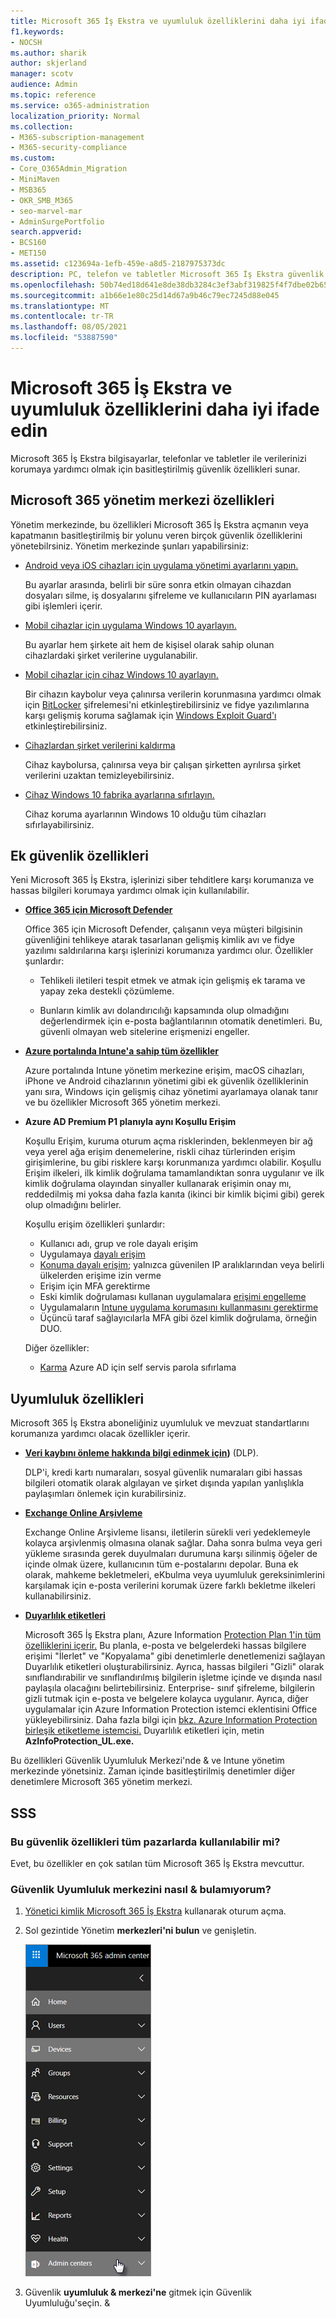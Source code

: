 ```yaml
---
title: Microsoft 365 İş Ekstra ve uyumluluk özelliklerini daha iyi ifade edin
f1.keywords:
- NOCSH
ms.author: sharik
author: skjerland
manager: scotv
audience: Admin
ms.topic: reference
ms.service: o365-administration
localization_priority: Normal
ms.collection:
- M365-subscription-management
- M365-security-compliance
ms.custom:
- Core_O365Admin_Migration
- MiniMaven
- MSB365
- OKR_SMB_M365
- seo-marvel-mar
- AdminSurgePortfolio
search.appverid:
- BCS160
- MET150
ms.assetid: c123694a-1efb-459e-a8d5-2187975373dc
description: PC, telefon ve tabletler Microsoft 365 İş Ekstra güvenlik özellikleri hakkında bilgi alın.
ms.openlocfilehash: 50b74ed18d641e8de38db3284c3ef3abf319825f4f7dbe02b6575f6c0fbc6f85
ms.sourcegitcommit: a1b66e1e80c25d14d67a9b46c79ec7245d88e045
ms.translationtype: MT
ms.contentlocale: tr-TR
ms.lasthandoff: 08/05/2021
ms.locfileid: "53887590"
---
```

# <a name="microsoft-365-business-premium-security-and-compliance-features"></a>Microsoft 365 İş Ekstra ve uyumluluk özelliklerini daha iyi ifade edin

Microsoft 365 İş Ekstra bilgisayarlar, telefonlar ve tabletler ile verilerinizi korumaya yardımcı olmak için basitleştirilmiş güvenlik özellikleri sunar.
    
## <a name="microsoft-365-admin-center-security-features"></a>Microsoft 365 yönetim merkezi özellikleri

Yönetim merkezinde, bu özellikleri Microsoft 365 İş Ekstra açmanın veya kapatmanın basitleştirilmiş bir yolunu veren birçok güvenlik özelliklerini yönetebilrsiniz. Yönetim merkezinde şunları yapabilirsiniz:
  
- [Android veya iOS cihazları için uygulama yönetimi ayarlarını yapın.](app-protection-settings-for-android-and-ios.md) 
    
    Bu ayarlar arasında, belirli bir süre sonra etkin olmayan cihazdan dosyaları silme, iş dosyalarını şifreleme ve kullanıcıların PIN ayarlaması gibi işlemleri içerir.
    
- [Mobil cihazlar için uygulama Windows 10 ayarlayın.](protection-settings-for-windows-10-devices.md) 
    
    Bu ayarlar hem şirkete ait hem de kişisel olarak sahip olunan cihazlardaki şirket verilerine uygulanabilir.
    
- [Mobil cihazlar için cihaz Windows 10 ayarlayın.](protection-settings-for-windows-10-pcs.md) 
    
    Bir cihazın kaybolur veya çalınırsa verilerin korunmasına yardımcı olmak için [BitLocker](/windows/security/information-protection/bitlocker/bitlocker-frequently-asked-questions) şifrelemesi'ni etkinleştirebilirsiniz ve fidye yazılımlarına karşı gelişmiş koruma sağlamak için [Windows Exploit Guard'ı](/windows/security/threat-protection/microsoft-defender-atp/enable-exploit-protection) etkinleştirebilirsiniz. 
    
- [Cihazlardan şirket verilerini kaldırma](remove-company-data.md)
    
    Cihaz kaybolursa, çalınırsa veya bir çalışan şirketten ayrılırsa şirket verilerini uzaktan temizleyebilirsiniz.
    
- [Cihaz Windows 10 fabrika ayarlarına sıfırlayın.](reset-devices-to-factory-settings.md) 
    
    Cihaz koruma ayarlarının Windows 10 olduğu tüm cihazları sıfırlayabilirsiniz.
    
## <a name="additional-security-features"></a>Ek güvenlik özellikleri 

Yeni Microsoft 365 İş Ekstra, işlerinizi siber tehditlere karşı korumanıza ve hassas bilgileri korumaya yardımcı olmak için kullanılabilir.
  
- **[Office 365 için Microsoft Defender](../security/office-365-security/defender-for-office-365.md)**
    
    Office 365 için Microsoft Defender, çalışanın veya müşteri bilgisinin güvenliğini tehlikeye atarak tasarlanan gelişmiş kimlik avı ve fidye yazılımı saldırılarına karşı işlerinizi korumanıza yardımcı olur. Özellikler şunlardır:
    
  - Tehlikeli iletileri tespit etmek ve atmak için gelişmiş ek tarama ve yapay zeka destekli çözümleme.
    
  - Bunların kimlik avı dolandırıcılığı kapsamında olup olmadığını değerlendirmek için e-posta bağlantılarının otomatik denetimleri. Bu, güvenli olmayan web sitelerine erişmenizi engeller.

- **[Azure portalında Intune'a sahip tüm özellikler](/mem/intune/fundamentals/what-is-intune)**
    
    Azure portalında Intune yönetim merkezine erişim, macOS cihazları, iPhone ve Android cihazlarının yönetimi gibi ek güvenlik özelliklerinin yanı sıra, Windows için gelişmiş cihaz yönetimi ayarlamaya olanak tanır ve bu özellikler Microsoft 365 yönetim merkezi.
- **Azure AD Premium P1 [](/azure/active-directory/conditional-access/overview) planıyla aynı Koşullu Erişim**


    Koşullu Erişim, kuruma oturum açma risklerinden, beklenmeyen bir ağ veya yerel ağa erişim denemelerine, riskli cihaz türlerinden erişim girişimlerine, bu gibi risklere karşı korunmanıza yardımcı olabilir. Koşullu Erişim ilkeleri, ilk kimlik doğrulama tamamlandıktan sonra uygulanır ve ilk kimlik doğrulama olayından sinyaller kullanarak erişimin onay mı, reddedilmiş mi yoksa daha fazla kanıta (ikinci bir kimlik biçimi gibi) gerek olup olmadığını belirler.

    Koşullu erişim özellikleri şunlardır:

    - Kullanıcı adı, grup ve role dayalı erişim
    - Uygulamaya [dayalı erişim](/azure/active-directory/conditional-access/app-based-conditional-access) 
    - [Konuma dayalı erişim](/azure/active-directory/authentication/howto-registration-mfa-sspr-combined#conditional-access-policies-for-combined-registration);  yalnızca güvenilen IP aralıklarından veya belirli ülkelerden erişime izin verme 
    - Erişim için MFA gerektirme
    - Eski kimlik doğrulaması kullanan uygulamalara [erişimi engelleme](/azure/active-directory/conditional-access/block-legacy-authentication)
    - Uygulamaların [Intune uygulama korumasını kullanmasını gerektirme](/azure/active-directory/conditional-access/app-protection-based-conditional-access)
    - Üçüncü taraf sağlayıcılarla MFA gibi özel kimlik doğrulama, örneğin DUO.
   
    Diğer özellikler:
    - [Karma](/azure/active-directory/authentication/concept-sspr-customization) Azure AD için self servis parola sıfırlama
    
## <a name="compliance-features"></a>Uyumluluk özellikleri

Microsoft 365 İş Ekstra aboneliğiniz uyumluluk ve mevzuat standartlarını korumanıza yardımcı olacak özellikler içerir.

- **[Veri kaybını önleme hakkında bilgi edinmek için](../compliance/dlp-learn-about-dlp.md))** (DLP). 
    
    DLP'i, kredi kartı numaraları, sosyal güvenlik numaraları gibi hassas bilgileri otomatik olarak algılayan ve şirket dışında yapılan yanlışlıkla paylaşımları önlemek için kurabilirsiniz.
    
- **[Exchange Online Arşivleme](https://products.office.com/exchange/microsoft-exchange-online-archiving-email)**
    
    Exchange Online Arşivleme lisansı, iletilerin sürekli veri yedeklemeyle kolayca arşivlenmiş olmasına olanak sağlar. Daha sonra bulma veya geri yükleme sırasında gerek duyulmaları durumuna karşı silinmiş öğeler de içinde olmak üzere, kullanıcının tüm e-postalarını depolar. Buna ek olarak, mahkeme bekletmeleri, eKbulma veya uyumluluk gereksinimlerini karşılamak için e-posta verilerini korumak üzere farklı bekletme ilkeleri kullanabilirsiniz.
    
- **[Duyarlılık etiketleri](../compliance/sensitivity-labels.md)**

   Microsoft 365 İş Ekstra planı, Azure Information [Protection Plan 1'in tüm özelliklerini içerir.](https://go.microsoft.com/fwlink/p/?linkid=871407) Bu planla, e-posta ve belgelerdeki hassas bilgilere erişimi "İlerlet" ve "Kopyalama" gibi denetimlerle denetlemenizi sağlayan Duyarlılık etiketleri oluşturabilirsiniz.  Ayrıca, hassas bilgileri "Gizli" olarak sınıflandırabilir ve sınıflandırılmış bilgilerin işletme içinde ve dışında nasıl paylaşıla olacağını belirtebilirsiniz. Enterprise- sınıf şifreleme, bilgilerin gizli tutmak için e-posta ve belgelere kolayca uygulanır. Ayrıca, diğer uygulamalar için Azure Information Protection istemci eklentisini Office yükleyebilirsiniz. Daha fazla bilgi için [bkz. Azure Information Protection birleşik etiketleme istemcisi.](/azure/information-protection/rms-client/unifiedlabelingclient-version-release-history) Duyarlılık etiketleri için, metin **AzInfoProtection_UL.exe.**

Bu özellikleri Güvenlik Uyumluluk Merkezi'nde &amp; ve Intune yönetim merkezinde yönetsiniz. Zaman içinde basitleştirilmiş denetimler diğer denetimlere Microsoft 365 yönetim merkezi.
  
    
## <a name="faq"></a>SSS

 ### <a name="are-these-security-features-available-in-all-markets"></a>Bu güvenlik özellikleri tüm pazarlarda kullanılabilir mi?
  
Evet, bu özellikler en çok satılan tüm Microsoft 365 İş Ekstra mevcuttur.
  
### <a name="how-do-i-find-the-security-amp-compliance-center"></a>Güvenlik Uyumluluk merkezini nasıl &amp; bulamıyorum?
  
1. [Yönetici kimlik Microsoft 365 İş Ekstra](https://portal.microsoft.com/) kullanarak oturum açma. 
    
2. Sol gezintide Yönetim **merkezleri'ni bulun** ve genişletin. 
    
    ![Gezinti çubuğundaki sol gezintide Microsoft 365 yönetim merkezi merkezleri'ni seçin.](../media/fa4484f8-c637-45fd-a7bd-bdb3abfd6c03.png)
  
3. Güvenlik **uyumluluk &amp; merkezi'ne** gitmek için Güvenlik Uyumluluğu'seçin. &amp;
